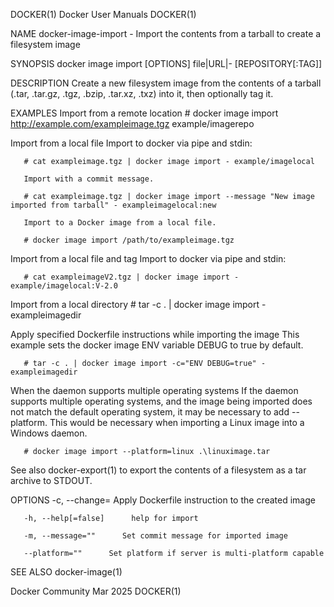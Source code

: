 DOCKER(1)							      Docker User Manuals							     DOCKER(1)

NAME
       docker-image-import - Import the contents from a tarball to create a filesystem image

SYNOPSIS
       docker image import [OPTIONS] file|URL|- [REPOSITORY[:TAG]]

DESCRIPTION
       Create a new filesystem image from the contents of a tarball (.tar, .tar.gz, .tgz, .bzip, .tar.xz, .txz) into it, then optionally tag it.

EXAMPLES
Import from a remote location
       # docker image import http://example.com/exampleimage.tgz example/imagerepo

Import from a local file
       Import to docker via pipe and stdin:

       # cat exampleimage.tgz | docker image import - example/imagelocal

       Import with a commit message.

       # cat exampleimage.tgz | docker image import --message "New image imported from tarball" - exampleimagelocal:new

       Import to a Docker image from a local file.

       # docker image import /path/to/exampleimage.tgz

Import from a local file and tag
       Import to docker via pipe and stdin:

       # cat exampleimageV2.tgz | docker image import - example/imagelocal:V-2.0

Import from a local directory
       # tar -c . | docker image import - exampleimagedir

Apply specified Dockerfile instructions while importing the image
       This example sets the docker image ENV variable DEBUG to true by default.

       # tar -c . | docker image import -c="ENV DEBUG=true" - exampleimagedir

When the daemon supports multiple operating systems
       If the daemon supports multiple operating systems, and the image being imported does not match the default operating system, it may be necessary to add
       --platform. This would be necessary when importing a Linux image into a Windows daemon.

       # docker image import --platform=linux .\linuximage.tar

See also
       docker-export(1) to export the contents of a filesystem as a tar archive to STDOUT.

OPTIONS
       -c, --change=	  Apply Dockerfile instruction to the created image

       -h, --help[=false]      help for import

       -m, --message=""	     Set commit message for imported image

       --platform=""	  Set platform if server is multi-platform capable

SEE ALSO
       docker-image(1)

Docker Community							   Mar 2025								     DOCKER(1)
